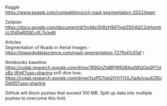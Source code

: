 Kaggle  \
https://www.kaggle.com/competitions/cil-road-segmentation-2022/team

Zeitplan  \
https://docs.google.com/document/d/1m4Ac0hRzH94TpgtZ004QC2qHgmhzLf045aRGWLnfL7o/edit

Articles  \
Segmentation of Roads in Aerial Images - https://towardsdatascience.com/road-segmentation-727fb41c51af  \

Notebooks
baseline: https://colab.research.google.com/drive/1R9GnZtdBPWR38XodWQOeQP7ztzBz-WvK?usp=sharing
soft dice loss: https://colab.research.google.com/drive/1xzPD7sbQYiYjTOGJ1aAUcqu4ZRUDAi55?usp=sharing


GitHub will block pushes that exceed 100 MB. Split up data into multiple pushes to overcome this limit.
